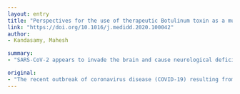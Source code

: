 ```yaml
---
layout: entry
title: "Perspectives for the use of therapeutic Botulinum toxin as a multifaceted candidate drug to attenuate COVID-19"
link: "https://doi.org/10.1016/j.medidd.2020.100042"
author:
- Kandasamy, Mahesh

summary:
- "SARS-CoV-2 appears to invade the brain and cause neurological deficits. In the later stage, COVID-19 can progress to pneumonia, acute respiratory failure, neurological deficit and multi-organ dysfunctions leading to death. Botulinum toxins (BoNTs) are potent neurotoxins that can induce paralysis of muscle and acute respiratory arrest in human. The purified form of BoNT has been known to attenuate chronic cough, dyspnoea, pneumonia. There is an urgent need for a severe acute respiratory syndrome coronavirus-2-mediated pathological consequences."

original:
- "The recent outbreak of coronavirus disease (COVID-19) resulting from a distinctive severe acute respiratory syndrome coronavirus-2 (SARS-CoV-2) continues to evolve in many countries and pose life-threatening clinical issues to global public health. While the lungs are the primary target for the SARS-CoV-2-mediated pathological consequence, SARS-CoV-2 appear to invade the brain and cause neurological deficits. In the later stage, COVID-19 can progress to pneumonia, acute respiratory failure, neurological deficits and multi-organ dysfunctions leading to death. Though a significant portion of SARS-CoV-2 infected individuals has been recovering from pathological symptoms, the impact of the COVID-19 on the structural and functional properties of the lungs, heart, brain and other organs at the post-recovery state remains unknown. Presently, there is an urgent need for a remedial measure to combat this devastating COVID-19. Botulinum toxins (BoNTs) are potent neurotoxins that can induce paralysis of muscle and acute respiratory arrest in human. However, a mild dose of the purified form of BoNT has been known to attenuate chronic cough, dyspnoea, pneumonia, acute respiratory failure, abnormal circulation, cardiac defects and various neurological deficits that have been recognised as the prominent clinical symptoms of COVID-19. Considering the fact, this review article provides 1) an overview on the SARS-CoV-2 mediated pathological impact on the lungs, heart and brain, 2) signifies the therapeutic uses of BoNTs against pulmonary failure, cardiac arrest and neurological deficits, and 3) emphasize the rationality for the possible use of BoNT to prevent SARS-CoV-2 infection and manage COVID-19."
---
```


